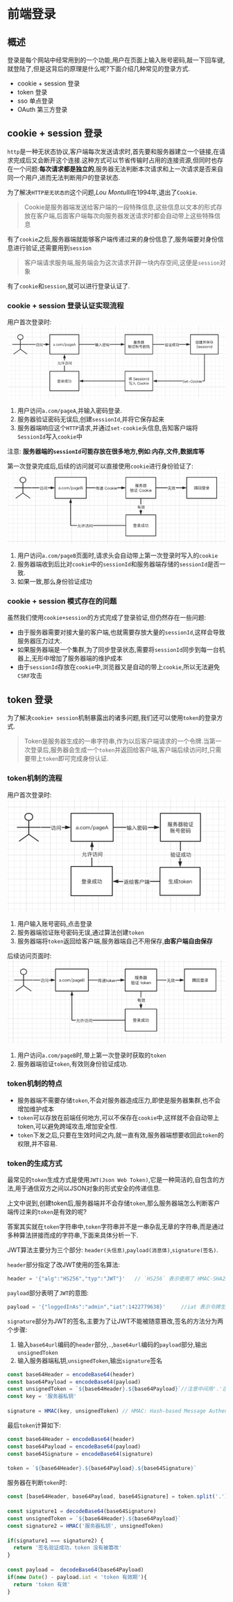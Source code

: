 # 前端登录

## 概述

登录是每个网站中经常用到的一个功能,用户在页面上输入账号密码,敲一下回车键,就登陆了,但是这背后的原理是什么呢?下面介绍几种常见的登录方式.

* cookie + session 登录
* token 登录
* sso 单点登录
* OAuth 第三方登录

## cookie + session 登录

`http`是一种无状态协议,客户端每次发送请求时,首先要和服务器建立一个链接,在请求完成后又会断开这个连接.这种方式可以节省传输时占用的连接资源,但同时也存在一个问题:**每次请求都是独立的**,服务器无法判断本次请求和上一次请求是否来自同一个用户,进而无法判断用户的登录状态.

为了解决`HTTP是无状态的`这个问题,*Lou Montulli*在1994年,退出了`Cookie`.
>Cookie是服务器端发送给客户端的一段特殊信息,这些信息以文本的形式存放在客户端,后面客户端每次向服务器发送请求时都会自动带上这些特殊信息

有了`cookie`之后,服务器端就能够客户端传递过来的身份信息了,服务端要对身份信息进行验证,还需要用到`session`
>客户端请求服务端,服务端会为这次请求开辟一块内存空间,这便是`session`对象

有了`cookie`和`session`,就可以进行登录认证了.

### cookie + session 登录认证实现流程

用户首次登录时:
![image](./cookie_session登录.png)

1. 用户访问`a.com/pageA`,并输入密码登录.
2. 服务器验证密码无误后,创建`sessionId`,并将它保存起来
3. 服务器端响应这个`HTTP`请求,并通过`set-cookie`头信息,告知客户端将`SessionId`写入`cookie`中

注意: **服务器端的`sessionId`可能存放在很多地方,例如:内存,文件,数据库等**

第一次登录完成后,后续的访问就可以直接使用`cookie`进行身份验证了:
![image](cookie_session登录2.png)

1. 用户访问`a.com/pageB`页面时,请求头会自动带上第一次登录时写入的`cookie`
2. 服务器端收到后比对`cookie`中的`sessionId`和服务器端存储的`sessionId`是否一致.
3. 如果一致,那么身份验证成功

### cookie + session 模式存在的问题

虽然我们使用`cookie+session`的方式完成了登录验证,但仍然存在一些问题:

* 由于服务器需要对接大量的客户端,也就需要存放大量的`sessionId`,这样会导致服务器压力过大.
* 如果服务器端是一个集群,为了同步登录状态,需要将`sessionId`同步到每一台机器上,无形中增加了服务器端的维护成本
* 由于`sessionId`存放在`cookie`中,浏览器又是自动的带上`cookie`,所以无法避免`CSRF`攻击

## token 登录

为了解决`cookie+ session`机制暴露出的诸多问题,我们还可以使用`token`的登录方式.
>Token是服务器生成的一串字符串,作为以后客户端请求的一个令牌.当第一次登录后,服务器会生成一个`token`并返回给客户端,客户端后续访问时,只需要带上`token`即可完成身份认证.

### token机制的流程

用户首次登录时:
![image](./token登录流程.png)

1. 用户输入账号密码,点击登录
2. 服务器端验证账号密码无误,通过算法创建`token`
3. 服务器端将`token`返回给客户端,服务器端自己不用保存,**由客户端自由保存**

后续访问页面时:
![image](./token登录2.png)

1. 用户访问`a.com/pageB`时,带上第一次登录时获取的`token`
2. 服务器端验证`token`,有效则身份验证成功.

### token机制的特点

* 服务器端不需要存储`token`,不会对服务器造成压力,即使是服务器集群,也不会增加维护成本
* `token`可以存放在前端任何地方,可以不保存在`cookie`中,这样就不会自动带上token,可以避免跨域攻击,增加安全性.
* `token`下发之后,只要在生效时间之内,就一直有效,服务器端想要收回此`token`的权限,并不容易.

### token的生成方式

最常见的`token`生成方式是使用`JWT(Json Web Token)`,它是一种简洁的,自包含的方法,用于通信双方之间以JSON对象的形式安全的传递信息.

上文中说到,创建token后,服务器端并不会存储`token`,那么服务器端怎么判断客户端传过来的`token`是有效的呢?

答案其实就在`token`字符串中,`token`字符串并不是一串杂乱无章的字符串,而是通过多种算法拼接而成的字符串,下面来具体分析一下.

JWT算法主要分为三个部分: `header(头信息)`,`payload(消息体)`,`signature(签名)`.

`header`部分指定了改JWT使用的签名算法:

```JavaScript
header = '{"alg":"HS256","typ":"JWT"}'   // `HS256` 表示使用了 HMAC-SHA256 来生成签名。
```

`payload`部分表明了`JWT`的意图:

```JavaScript
payload = '{"loggedInAs":"admin","iat":1422779638}'     //iat 表示令牌生成的时间
```

`signature`部分为JWT的签名,主要为了让JWT不能被随意篡改,签名的方法分为两个步骤:

1. 输入`base64url`编码的`header`部分,`.`,`base64url`编码的`payload`部分,输出`unsignedToken`
2. 输入服务器端私钥,`unsignedToken`,输出`signature`签名

```JavaScript
const base64Header = encodeBase64(header)
const base64Payload = encodeBase64(payload)
const unsignedToken = `${base64Header}.${base64Payload}`//注意中间用'.'连接
const key = '服务器私钥'

signature = HMAC(key, unsignedToken) // HMAC: Hash-based Message Authentication Code
```

最后`token`计算如下:

```JavaScript
const base64Header = encodeBase64(header)
const base64Payload = encodeBase64(payload)
const base64Signature = encodeBase64(signature)

token = `${base64Header}.${base64Payload}.${base64Signature}`
```

服务器在判断`token`时:

```JavaScript
const [base64Header, base64Payload, base64Signature] = token.split('.')

const signature1 = decodeBase64(base64Signature)
const unsignedToken = `${base64Header}.${base64Payload}`
const signature2 = HMAC('服务器私钥', unsignedToken)

if(signature1 === signature2) {
  return '签名验证成功，token 没有被篡改'
}

const payload =  decodeBase64(base64Payload)
if(new Date() - payload.iat < 'token 有效期'){
  return 'token 有效'
}
```